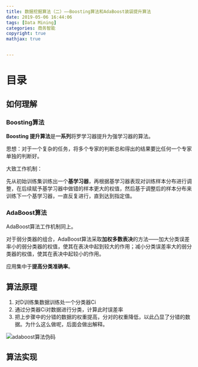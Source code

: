 ```yaml
---
title: 数据挖掘算法（二）——Boosting算法和AdaBoost装袋提升算法
date: 2019-05-06 16:44:06
tags: [Data Mining]
categories: 商务智能
copyright: true
mathjax: true


---
```


# 目录

<!-- toc -->



## 如何理解

### Boosting算法

**Boosting 提升算法**是**一系列**将罗学习器提升为强学习器的算法。

思想：对于一个复杂的任务，将多个专家的判断总和得出的结果要比任何一个专家单独的判断好。

大致工作机制：

先从初始训练集训练出一个**基学习器**，再根据基学习器表现对训练样本分布进行调整，在后续赋予基学习器中做错的样本更大的权值，然后基于调整后的样本分布来训练下一个基学习器，一直反复进行，直到达到指定值。



### AdaBoost算法

AdaBoost算法工作机制同上。

对于弱分类器的组合，AdaBoost算法采取**加权多数表决**的方法——加大分类误差率小的弱分类器的权值，使其在表决中起到较大的作用；减小分类误差率大的弱分类器的权值，使其在表决中起较小的作用。

应用集中于**提高分类准确率**。



## 算法原理

1. 对D训练集数据训练处一个分类器Ci
2. 通过分类器Ci对数据进行分类，计算此时误差率
3. 把上步骤中的分错的数据的权重提高，分对的权重降低，以此凸显了分错的数据。为什么这么做呢，后面会做出解释。

![adaboost算法伪码](https://songzi-blog-pic.oss-cn-hangzhou.aliyuncs.com/1335428125_1739.png)



## 算法实现





